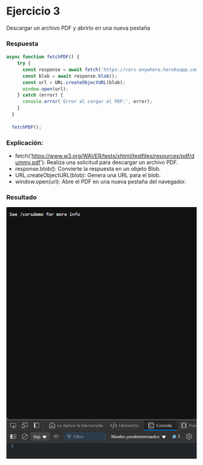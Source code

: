 # Ejercicio 3

Descargar un archivo PDF y abrirlo en una nueva pestaña

### Respuesta 

```javascript
async function fetchPDF() {
    try {
      const response = await fetch('https://cors-anywhere.herokuapp.com/https://www.w3.org/WAI/ER/tests/xhtml/testfiles/resources/pdf/dummy.pdf');
      const blob = await response.blob();
      const url = URL.createObjectURL(blob);
      window.open(url);
    } catch (error) {
      console.error('Error al cargar el PDF:', error);
    }
  }
  
  fetchPDF();
```

### Explicación:

- fetch('https://www.w3.org/WAI/ER/tests/xhtml/testfiles/resources/pdf/dummy.pdf'): Realiza una solicitud para descargar un archivo PDF.
- response.blob(): Convierte la respuesta en un objeto Blob.
- URL.createObjectURL(blob): Genera una URL para el blob.
- window.open(url): Abre el PDF en una nueva pestaña del navegador.

### Resultado

![Texto alternativo](../../src/Ejercicio27res.png "Respuesta del codigo ejemplo")
